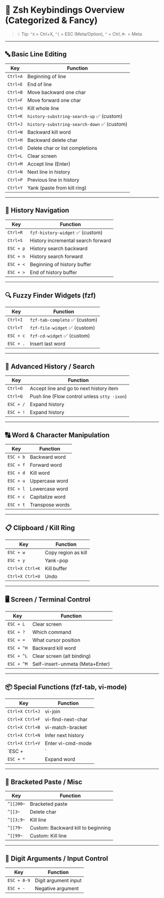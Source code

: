 # 🧠 Zsh Keybindings Overview (Categorized & Fancy)

> 💡 Tip: `^X` = Ctrl+X, `^[` = ESC (Meta/Option), `^` = Ctrl, `M-` = Meta

---

## 🔤 Basic Line Editing

| Key       | Function                             |
|-----------|--------------------------------------|
| `Ctrl+A`  | Beginning of line                    |
| `Ctrl+E`  | End of line                          |
| `Ctrl+B`  | Move backward one char               |
| `Ctrl+F`  | Move forward one char                |
| `Ctrl+U`  | Kill whole line                      |
| `Ctrl+K`  | `history-substring-search-up` ✅ (custom) |
| `Ctrl+J`  | `history-substring-search-down` ✅ (custom) |
| `Ctrl+W`  | Backward kill word                   |
| `Ctrl+H`  | Backward delete char                 |
| `Ctrl+D`  | Delete char or list completions      |
| `Ctrl+L`  | Clear screen                         |
| `Ctrl+M`  | Accept line (Enter)                  |
| `Ctrl+N`  | Next line in history                 |
| `Ctrl+P`  | Previous line in history             |
| `Ctrl+Y`  | Yank (paste from kill ring)          |

---

## 🔄 History Navigation

| Key         | Function                             |
|-------------|--------------------------------------|
| `Ctrl+R`    | `fzf-history-widget` ✅ (custom)     |
| `Ctrl+S`    | History incremental search forward   |
| `ESC + p`   | History search backward              |
| `ESC + n`   | History search forward               |
| `ESC + <`   | Beginning of history buffer          |
| `ESC + >`   | End of history buffer                |

---

## 🔍 Fuzzy Finder Widgets (fzf)

| Key         | Function                |
|-------------|-------------------------|
| `Ctrl+I`    | `fzf-tab-complete` ✅ (custom) |
| `Ctrl+T`    | `fzf-file-widget` ✅ (custom) |
| `ESC + c`   | `fzf-cd-widget` ✅ (custom) |
| `ESC + .`   | Insert last word        |

---

## 🧠 Advanced History / Search

| Key             | Function                                  |
|------------------|-------------------------------------------|
| `Ctrl+O`         | Accept line and go to next history item   |
| `Ctrl+Q`         | Push line (Flow control unless `stty -ixon`) |
| `ESC + /`        | Expand history                            |
| `ESC + !`        | Expand history                            |

---

## 🔠 Word & Character Manipulation

| Key           | Function                  |
|---------------|---------------------------|
| `ESC + b`     | Backward word             |
| `ESC + f`     | Forward word              |
| `ESC + d`     | Kill word                 |
| `ESC + u`     | Uppercase word            |
| `ESC + l`     | Lowercase word            |
| `ESC + c`     | Capitalize word           |
| `ESC + t`     | Transpose words           |

---

## 📋 Clipboard / Kill Ring

| Key           | Function                        |
|---------------|----------------------------------|
| `ESC + w`     | Copy region as kill              |
| `ESC + y`     | Yank-pop                         |
| `Ctrl+X Ctrl+K` | Kill buffer                    |
| `Ctrl+X Ctrl+U` | Undo                          |

---

## 🖥️ Screen / Terminal Control

| Key         | Function                          |
|-------------|-----------------------------------|
| `ESC + L`   | Clear screen                      |
| `ESC + ?`   | Which command                     |
| `ESC + =`   | What cursor position              |
| `ESC + ^H`  | Backward kill word                |
| `ESC + ^L`  | Clear screen (alt binding)        |
| `ESC + ^M`  | Self-insert-unmeta (Meta+Enter)   |

---

## 📦 Special Functions (fzf-tab, vi-mode)

| Key            | Function                              |
|----------------|---------------------------------------|
| `Ctrl+X Ctrl+J` | vi-join                              |
| `Ctrl+X Ctrl+F` | vi-find-next-char                    |
| `Ctrl+X Ctrl+B` | vi-match-bracket                     |
| `Ctrl+X Ctrl+N` | Infer next history                   |
| `Ctrl+X Ctrl+V` | Enter vi-cmd-mode                    |
| `ESC + |`       | vi-goto-column                       |
| `ESC + *`       | Expand word                          |

---

## 📂 Bracketed Paste / Misc

| Key             | Function                          |
|------------------|-----------------------------------|
| `^[[200~`        | Bracketed paste                   |
| `^[[3~`          | Delete char                       |
| `^[[3;9~`        | Kill line                         |
| `^[[79~`         | Custom: Backward kill to beginning|
| `^[[99~`         | Custom: Kill line                 |

---

## 🔢 Digit Arguments / Input Control

| Key         | Function              |
|-------------|-----------------------|
| `ESC + 0-9` | Digit argument input  |
| `ESC + -`   | Negative argument     |
